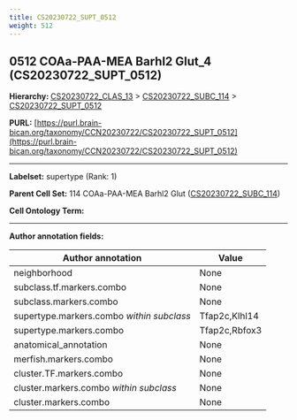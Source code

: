 ```yaml
---
title: CS20230722_SUPT_0512
weight: 512
---
```

## 0512 COAa-PAA-MEA Barhl2 Glut_4 (CS20230722_SUPT_0512)
<b>Hierarchy: </b>
[CS20230722_CLAS_13](../CS20230722_CLAS_13) >
[CS20230722_SUBC_114](../CS20230722_SUBC_114) >
[CS20230722_SUPT_0512](../CS20230722_SUPT_0512)

**PURL:** [https://purl.brain-bican.org/taxonomy/CCN20230722/CS20230722_SUPT_0512](https://purl.brain-bican.org/taxonomy/CCN20230722/CS20230722_SUPT_0512)

---


**Labelset:** supertype (Rank: 1)

**Parent Cell Set:** 114 COAa-PAA-MEA Barhl2 Glut ([CS20230722_SUBC_114](../CS20230722_SUBC_114))



**Cell Ontology Term:** 

[MARKER GENES.]: #


---

[TRANSFERRED ANNOTATIONS.]: #


[AUTHOR ANNOTATION FIELDS.]: #


**Author annotation fields:**

| Author annotation | Value |
|-------------------|-------|
|neighborhood|None|
|subclass.tf.markers.combo|None|
|subclass.markers.combo|None|
|supertype.markers.combo _within subclass_|Tfap2c,Klhl14|
|supertype.markers.combo|Tfap2c,Rbfox3|
|anatomical_annotation|None|
|merfish.markers.combo|None|
|cluster.TF.markers.combo|None|
|cluster.markers.combo _within subclass_|None|
|cluster.markers.combo|None|
